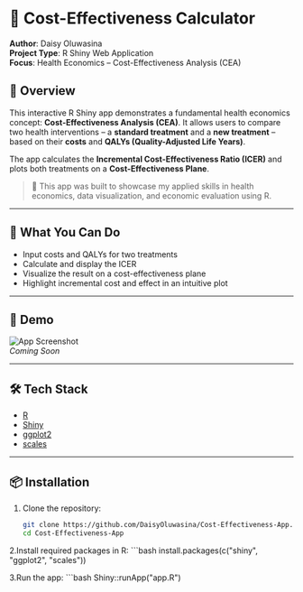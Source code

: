 # 💊 Cost-Effectiveness Calculator

**Author**: Daisy Oluwasina  
**Project Type**: R Shiny Web Application  
**Focus**: Health Economics – Cost-Effectiveness Analysis (CEA)

## 🚀 Overview

This interactive R Shiny app demonstrates a fundamental health economics concept: **Cost-Effectiveness Analysis (CEA)**. It allows users to compare two health interventions – a **standard treatment** and a **new treatment** – based on their **costs** and **QALYs (Quality-Adjusted Life Years)**.

The app calculates the **Incremental Cost-Effectiveness Ratio (ICER)** and plots both treatments on a **Cost-Effectiveness Plane**.

> 🎯 This app was built to showcase my applied skills in health economics, data visualization, and economic evaluation using R.

---

## 🧠 What You Can Do

- Input costs and QALYs for two treatments
- Calculate and display the ICER
- Visualize the result on a cost-effectiveness plane
- Highlight incremental cost and effect in an intuitive plot

---

## 📸 Demo

![App Screenshot](demo_screenshot.png)  
*Coming Soon*

---

## 🛠️ Tech Stack

- [R](https://www.r-project.org/)
- [Shiny](https://shiny.rstudio.com/)
- [ggplot2](https://ggplot2.tidyverse.org/)
- [scales](https://scales.r-lib.org/)

---

## 📦 Installation

1. Clone the repository:

   ```bash
   git clone https://github.com/DaisyOluwasina/Cost-Effectiveness-App.git
   cd Cost-Effectiveness-App
2.Install required packages in R:
    ```bash
    install.packages(c("shiny", "ggplot2", "scales"))

3.Run the app:
    ```bash
    Shiny::runApp("app.R")
